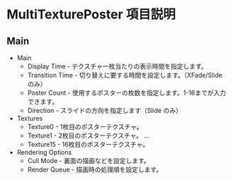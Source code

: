 # MultiTexturePoster 項目説明
## Main
* Main
    * Display Time - テクスチャ一枚当たりの表示時間を指定します。
    * Transition Time - 切り替えに要する時間を設定します。（XFade/Slide のみ）
    * Poster Count - 使用するポスターの枚数を指定します。1-16までが入力できます。
    * Direction - スライドの方向を指定します（Slide のみ）
* Textures
    * Texture0 - 1枚目のポスターテクスチャ。
    * Texture1 - 2枚目のポスターテクスチャ。
                ...
    * Texture15 - 16枚目のポスターテクスチャ。
* Rendering Options
    * Cull Mode - 裏面の描画などを設定します。
    * Render Queue - 描画時の処理順を設定します。